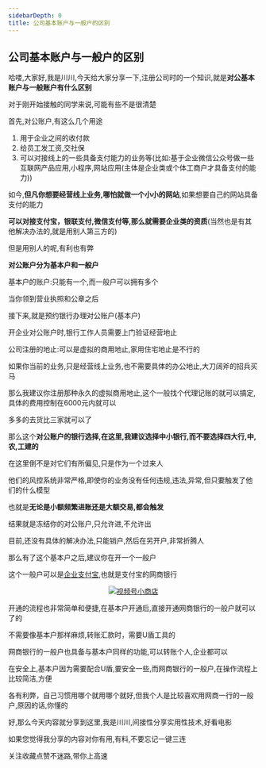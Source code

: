 ```yaml
---
sidebarDepth: 0
title: 公司基本账户与一般户的区别
---
```


## 公司基本账户与一般户的区别

哈喽,大家好,我是川川,今天给大家分享一下,注册公司时的一个知识,就是**对公基本账户与一般账户有什么区别**

对于刚开始接触的同学来说,可能有些不是很清楚

首先,对公账户,有这么几个用途

1. 用于企业之间的收付款
2. 给员工发工资,交社保
3. 可以对接线上的一些具备支付能力的业务等(比如:基于企业微信公众号做一些互联网产品应用,小程序,网站应用(主体是企业类或个体工商户才具备支付的能力))

如今,**但凡你想要经营线上业务,哪怕就做一个小小的网站**,如果想要自己的网站具备支付的能力

**可以对接支付宝，银联支付,微信支付等,那么就需要企业类的资质**(当然也是有其他解决办法的,就是用别人第三方的)

但是用别人的呢,有利也有弊

**对公账户分为基本户和一般户**

基本户的账户:只能有一个,而一般户可以拥有多个

当你领到营业执照和公章之后

接下来,就是预约银行办理对公账户(基本户)

开企业对公账户时,银行工作人员需要上门验证经营地止

公司注册的地止:可以是虚拟的商用地止,家用住宅地止是不行的

如果你当前的业务,只是经营线上业务,也不需要具体的办公地止,大刀阔斧的招兵买马

那么我建议你注册那种永久的虚拟商用地止,这个一般找个代理记账的就可以搞定,具体的费用控制在6000元内就可以

多多的去货比三家就可以了

那么这个**对公账户的银行选择,在这里,我建议选择中小银行,而不要选择四大行,中,农,工建的**

在这里倒不是对它们有所偏见,只是作为一个过来人

他们的风控系统非常严格,即使你的业务没有任何违规,违法,异常,但只要触发了他们的什么模型

也就是**无论是小额频繁进账还是大额交易,都会触发**

结果就是冻结你的对公账户,只允许进,不允许出

目前,还没有具体的解决办法,只能销户,然后在另开户,非常折腾人

那么有了这个基本户之后,建议你在开一个一般户

这个一般户可以是[企业支付宝](https://enterpriseportal.alipay.com/login.htm),也就是支付宝的网商银行

<p align="center"><a href="https://enterpriseportal.alipay.com/login.htm" target="_blank"><img class="lazy" loading="lazy" src="https://i.postimg.cc/GphccCQg/image.png"  alt="视频号小商店" /></a></p>

开通的流程也非常简单和便捷,在基本户开通后,直接开通网商银行的一般户就可以了的

不需要像基本户那样麻烦,转账汇款时，需要U盾工具的

网商银行的一般户也具备与基本户同样的功能,可以转账个人,企业都可以

在安全上,基本户因为需要配合U盾,要安全一些,而网商银行的一般户,在操作流程上比较简洁,方便

各有利弊，自己习惯用哪个就用哪个就好,但我个人是比较喜欢用网商一行的一般户,原因的话,你懂的

好,那么今天内容就分享到这里,我是川川,间接性分享实用性技术,好看电影

如果您觉得我分享的内容对你有用,有料,不要忘记一键三连

关注收藏点赞不迷路,带你上高速


<footer-FooterLink :isShareLink="true" :isDaShang="true" />

